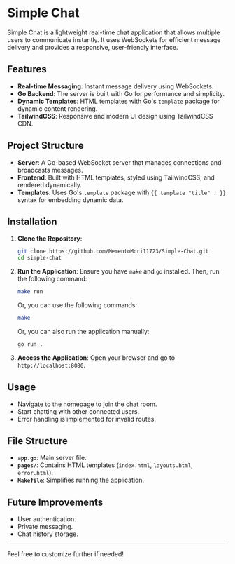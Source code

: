 # Simple Chat

Simple Chat is a lightweight real-time chat application that allows multiple users to communicate instantly. It uses WebSockets for efficient message delivery and provides a responsive, user-friendly interface.

## Features

- **Real-time Messaging**: Instant message delivery using WebSockets.
- **Go Backend**: The server is built with Go for performance and simplicity.
- **Dynamic Templates**: HTML templates with Go's `template` package for dynamic content rendering.
- **TailwindCSS**: Responsive and modern UI design using TailwindCSS CDN.

## Project Structure

- **Server**: A Go-based WebSocket server that manages connections and broadcasts messages.
- **Frontend**: Built with HTML templates, styled using TailwindCSS, and rendered dynamically.
- **Templates**: Uses Go's `template` package with `{{ template "title" . }}` syntax for embedding dynamic data.

## Installation

1. **Clone the Repository**:
    ```bash
    git clone https://github.com/MementoMori11723/Simple-Chat.git
    cd simple-chat
    ```

2. **Run the Application**:
    Ensure you have `make` and `go` installed. Then, run the following command:
    ```bash
    make run
    ```
    Or, you can use the following commands:
    ```bash
    make
    ```
    Or, you can also run the application manually:
    ```bash
    go run .
    ```

3. **Access the Application**:
    Open your browser and go to `http://localhost:8080`.

## Usage

- Navigate to the homepage to join the chat room.
- Start chatting with other connected users.
- Error handling is implemented for invalid routes.

## File Structure

- **`app.go`**: Main server file.
- **`pages/`**: Contains HTML templates (`index.html`, `layouts.html`, `error.html`).
- **`Makefile`**: Simplifies running the application.

## Future Improvements

- User authentication.
- Private messaging.
- Chat history storage.

---

Feel free to customize further if needed!
